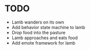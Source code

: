# TODO

- Lamb wanders on its own
- Add behavior state machine to lamb
- Drop food into the pasture
- Lamb approaches and eats food
- Add emote framework for lamb